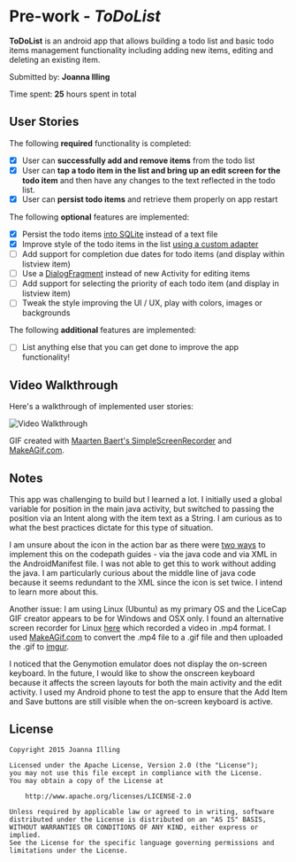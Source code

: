 # Pre-work - *ToDoList*

**ToDoList** is an android app that allows building a todo list and basic todo items management functionality including adding new items, editing and deleting an existing item.

Submitted by: **Joanna Illing**

Time spent: **25** hours spent in total

## User Stories

The following **required** functionality is completed:

* [X] User can **successfully add and remove items** from the todo list
* [X] User can **tap a todo item in the list and bring up an edit screen for the todo item** and then have any changes to the text reflected in the todo list.
* [X] User can **persist todo items** and retrieve them properly on app restart

The following **optional** features are implemented:

* [X] Persist the todo items [into SQLite](http://guides.codepath.com/android/Persisting-Data-to-the-Device#sqlite) instead of a text file
* [X] Improve style of the todo items in the list [using a custom adapter](http://guides.codepath.com/android/Using-an-ArrayAdapter-with-ListView)
* [ ] Add support for completion due dates for todo items (and display within listview item)
* [ ] Use a [DialogFragment](http://guides.codepath.com/android/Using-DialogFragment) instead of new Activity for editing items
* [ ] Add support for selecting the priority of each todo item (and display in listview item)
* [ ] Tweak the style improving the UI / UX, play with colors, images or backgrounds

The following **additional** features are implemented:

* [ ] List anything else that you can get done to improve the app functionality!

## Video Walkthrough 

Here's a walkthrough of implemented user stories:

<img src='http://i.imgur.com/jwg42nF.gif' title='Video Walkthrough' width='' alt='Video Walkthrough' />

GIF created with [Maarten Baert's SimpleScreenRecorder](http://www.maartenbaert.be/simplescreenrecorder/) and 
[MakeAGif.com](http://makeagif.com/video-to-gif).

## Notes

This app was challenging to build but I learned a lot. I initially used a global variable for 
position in the main java activity, but switched to passing the position via an Intent along 
with the item text as a String. I am curious as to what the best practices dictate for this type
of situation.

I am unsure about the icon in the action bar as there were [two ways](https://guides.codepath.com/android/Defining-The-ActionBar#changing-the-actionbar-icon-or-title) to implement this on the codepath
guides - via the java code and via XML in the AndroidManifest file. I was not able to get this to 
work without adding the java. I am particularly curious about the middle line of java code because
it seems redundant to the XML since the icon is set twice. I intend to learn more about this.

Another issue: I am using Linux (Ubuntu) as my primary OS and the LiceCap GIF creator appears to
be for Windows and OSX only. I found an alternative screen recorder for Linux [here](http://www.maartenbaert.be/simplescreenrecorder/) which recorded
a video in .mp4 format. I used [MakeAGif.com](http://makeagif.com/video-to-gif) to convert the .mp4 file to a .gif file and then uploaded the .gif to [imgur](http://i.imgur.com/jwg42nF.gif).

I noticed that the Genymotion emulator does not display the on-screen keyboard. In the future, I would like
to show the onscreen keyboard because it affects the screen layouts for both the main activity and the 
edit activity. I used my Android phone to test the app to ensure that the Add Item and Save buttons are still
visible when the on-screen keyboard is active.


## License

    Copyright 2015 Joanna Illing

    Licensed under the Apache License, Version 2.0 (the "License");
    you may not use this file except in compliance with the License.
    You may obtain a copy of the License at

        http://www.apache.org/licenses/LICENSE-2.0

    Unless required by applicable law or agreed to in writing, software
    distributed under the License is distributed on an "AS IS" BASIS,
    WITHOUT WARRANTIES OR CONDITIONS OF ANY KIND, either express or implied.
    See the License for the specific language governing permissions and
    limitations under the License.
